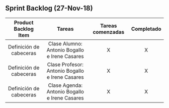 
## Sprint Backlog (27-Nov-18)

|   Product Backlog Item  |              Tareas             | Tareas comenzadas | Completado |
|:-----------------------:|:-------------------------------:|:-----------------:|:----------:|
| Definición de cabeceras | Clase Alumno: Antonio Bogallo e Irene Casares  |         X         |      X      |
| Definición de cabeceras | Clase Profesor: Antonio Bogallo e Irene Casares |         X         |      X      |
| Definición de cabeceras | Clase Agenda: Antonio Bogallo e Irene Casares   |        X           |     X       |
